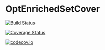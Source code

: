 # OptEnrichedSetCover

[![Build Status](https://travis-ci.org/alyst/OptEnrichedSetCover.jl.svg?branch=master)](https://travis-ci.org/alyst/OptEnrichedSetCover.jl)

[![Coverage Status](https://coveralls.io/repos/alyst/OptEnrichedSetCover.jl/badge.svg?branch=master&service=github)](https://coveralls.io/github/alyst/OptEnrichedSetCover.jl?branch=master)

[![codecov.io](http://codecov.io/github/alyst/OptEnrichedSetCover.jl/coverage.svg?branch=master)](http://codecov.io/github/alyst/OptEnrichedSetCover.jl?branch=master)
